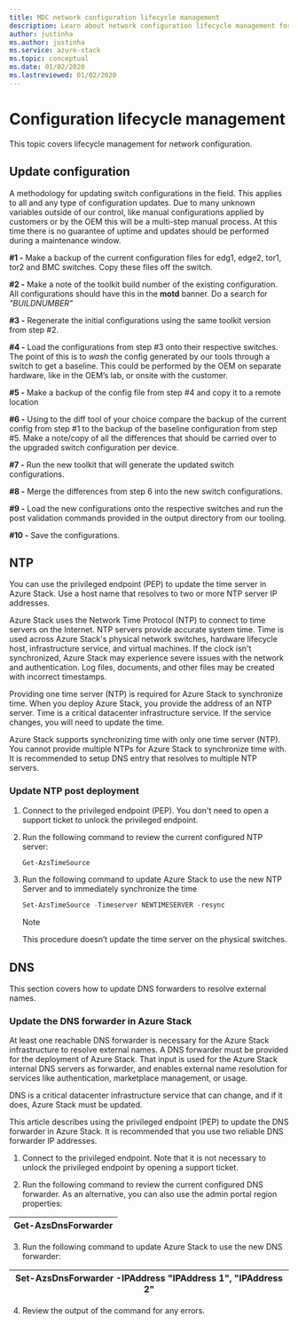 ```yaml
---
title: MDC network configuration lifecycle management
description: Learn about network configuration lifecycle management for the MDC device. 
author: justinha
ms.author: justinha
ms.service: azure-stack
ms.topic: conceptual
ms.date: 01/02/2020
ms.lastreviewed: 01/02/2020
---
```


# Configuration lifecycle management

This topic covers lifecycle management for network configuration.

## Update configuration


A methodology for updating switch configurations in the field. This applies to
all and any type of configuration updates. Due to many unknown variables outside
of our control, like manual configurations applied by customers or by the OEM
this will be a multi-step manual process. At this time there is no guarantee of
uptime and updates should be performed during a maintenance window.

**\#1 -** Make a backup of the current configuration files for edg1, edge2,
tor1, tor2 and BMC switches. Copy these files off the switch.

**\#2 -** Make a note of the toolkit build number of the existing configuration.
All configurations should have this in the **motd** banner. Do a search for
*"BUILDNUMBER"*

**\#3 -** Regenerate the initial configurations using the same toolkit version
from step \#2.

**\#4 -** Load the configurations from step \#3 onto their respective switches.
The point of this is to *wash* the config generated by our tools through a
switch to get a baseline. This could be performed by the OEM on separate
hardware, like in the OEM’s lab, or onsite with the customer.

**\#5 -** Make a backup of the config file from step \#4 and copy it to a remote
location

**\#6 -** Using to the diff tool of your choice compare the backup of the
current config from step \#1 to the backup of the baseline configuration from
step \#5. Make a note/copy of all the differences that should be carried over to
the upgraded switch configuration per device.

**\#7 -** Run the new toolkit that will generate the updated switch
configurations.

**\#8 -** Merge the differences from step 6 into the new switch configurations.

**\#9 -** Load the new configurations onto the respective switches and run the
post validation commands provided in the output directory from our tooling.

**\#10 -** Save the configurations.

## NTP

You can use the privileged endpoint (PEP) to update the time server in Azure
Stack. Use a host name that resolves to two or more NTP server IP addresses.

Azure Stack uses the Network Time Protocol (NTP) to connect to time servers on
the Internet. NTP servers provide accurate system time. Time is used across
Azure Stack's physical network switches, hardware lifecycle host, infrastructure
service, and virtual machines. If the clock isn't synchronized, Azure Stack may
experience severe issues with the network and authentication. Log files,
documents, and other files may be created with incorrect timestamps.

Providing one time server (NTP) is required for Azure Stack to synchronize time.
When you deploy Azure Stack, you provide the address of an NTP server. Time is a
critical datacenter infrastructure service. If the service changes, you will
need to update the time.

Azure Stack supports synchronizing time with only one time server (NTP). You cannot provide multiple NTPs for Azure Stack to synchronize time with. It is recommended to setup DNS entry that resolves to multiple NTP servers. 


### Update NTP post deployment

1.  Connect to the privileged endpoint (PEP). You don't need to open a support ticket to unlock the privileged endpoint. 

2.  Run the following command to review the current configured NTP server:

    ```powershell
    Get-AzsTimeSource
    ```

3.  Run the following command to update Azure Stack to use the new NTP Server
    and to immediately synchronize the time

    ```powershell
    Set-AzsTimeSource -Timeserver NEWTIMESERVER -resync
    ```

    >[!NOTE] 
    >This procedure doesn’t update the time server on the physical switches. 


## DNS

This section covers how to update DNS forwarders to resolve external names.

### Update the DNS forwarder in Azure Stack

At least one reachable DNS forwarder is necessary for the Azure Stack
infrastructure to resolve external names. A DNS forwarder must be provided for
the deployment of Azure Stack. That input is used for the Azure Stack internal
DNS servers as forwarder, and enables external name resolution for services like
authentication, marketplace management, or usage.

DNS is a critical datacenter infrastructure service that can change, and if it
does, Azure Stack must be updated.

This article describes using the privileged endpoint (PEP) to update the DNS
forwarder in Azure Stack. It is recommended that you use two reliable DNS
forwarder IP addresses.

1.  Connect to the privileged endpoint. Note that it is not necessary to unlock
    the privileged endpoint by opening a support ticket.

2.  Run the following command to review the current configured DNS forwarder. As
    an alternative, you can also use the admin portal region properties:

| Get-AzsDnsForwarder |
|---------------------|


3.  Run the following command to update Azure Stack to use the new DNS
    forwarder:

| Set-AzsDnsForwarder -IPAddress "IPAddress 1", "IPAddress 2" |
|-------------------------------------------------------------|


4.  Review the output of the command for any errors.
